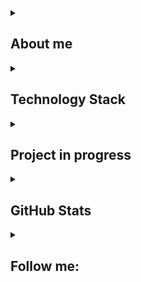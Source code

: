 <details align="left">
  <summary><h2><b>About me</b></h2></summary>
    <p>
      <h2 align="center">I'm Veit - Freelancer<br>
      <img width="800" src="Assets/github_snake.svg" alt="snake"/><br><br>
      Unity Game Developer, Strict OOP Researcher</h2>
    </p>
</details>

<details align="left">
  <summary><h2><b>Technology Stack</b></h2></summary>
    <p>
      <details align="center">
        <summary><h3><b>Programming language</b></h3></summary>
          <p>
              <img alt="C#" src="https://img.shields.io/badge/-C%23-090900?style=for-the-badge&logo=csharp&logoColor=FF00FF"/>
              <img alt="Python" src="https://img.shields.io/badge/-Python-090900?style=for-the-badge&logo=python&logoColor=00BFFF"/>
          </p>
      </details>
      <details align="center">
        <summary><h3><b>IDE</b></h3></summary>
          <p>
              <img alt="Visual Studio" src="https://img.shields.io/badge/Visual Studio-000000.svg?style=for-the-badge&logo=VisualStudio&logoColor=9400D3&color=black"/>
              <img alt="Rider" src="https://img.shields.io/badge/Rider-000000.svg?style=for-the-badge&logo=Rider&logoColor=DC143C&color=black"/>
              <img alt="Pycharm" src="https://img.shields.io/badge/Pycharm-000000.svg?style=for-the-badge&logo=Pycharm&logoColor=FFFF00&color=black"/>
          </p>
      </details>
      <details align="center">
        <summary><h3><b>Game Engines/Frameworks</b></h3></summary>
          <p>
            <img alt="Unity" src="https://img.shields.io/badge/-Unity-090900?style=for-the-badge&logo=unity"/>
            <img alt="WPF" src="https://img.shields.io/badge/-WPF-090900?style=for-the-badge&logo=windows&logoColor=blue&color=black"/>
            <img alt="Aiogram" src="https://img.shields.io/badge/-Aiogram-090900?style=for-the-badge&logo=Telegram&color=black"/>
            <img alt="Selenium" src="https://img.shields.io/badge/-Selenuim-090900?style=for-the-badge&logo=opera&logoColor=6A5ACD&color=black"/>
          </p>
      </details>
      <details align="center">
        <summary><h3><b> Version Control Systems</b></h3></summary>
          <p>
            <img alt="Git" src ="https://img.shields.io/badge/-Git-090900?style=for-the-badge&logo=git&logoColor=sky"/>
          </p>
      </details>
      <details align="center">
        <summary><h3><b>Management</b></h3></summary>
          <p>
            <img alt="GitHub" src ="https://img.shields.io/badge/-GitHub-090900?style=for-the-badge&logo=github&logoColor=sky"/>
            <img alt="Trello" src="https://img.shields.io/badge/-Trello-090900?style=for-the-badge&logo=trello&logoColor=blue"/>
          </p>
      </details>
    </p>
</details>

<details align="left">
  <summary><h2><b>Project in progress</b></h2></summary>
    <p>
       <details align="center">
        <summary><h3><b>Unity</b></h3></summary>
          <p>
            <a href="https://play.google.com/store/apps/details?id=com.Logarithm.Games.PutOut"><img src="https://img.shields.io/badge/-Put_Out-090909?style=for-the-badge&logo=GooglePlay"></a>
            <a href="https://apps.apple.com/us/app/id6448569911"><img src="https://img.shields.io/badge/-Put_Out-090909?style=for-the-badge&logo=AppStore"></a>
            <img alt="MobileGame_Casual_ZombieLikesBurgers" src="https://img.shields.io/badge/-TD:_Zombie_Likes_Burgers-090909?style=for-the-badge&logo=GooglePlay"/>
            <a href="https://play.google.com/store/apps/details?id=com.VeiterioGames.OnlyUp3D"><img src="https://img.shields.io/badge/-Only_Up:_Casual_Parkour_Adventure-090909?style=for-the-badge&logo=GooglePlay"></a>
            <a href="https://play.google.com/store/apps/details?id=com.VeiterioGames.CuteCatsTennis"><img src="https://img.shields.io/badge/-Cute_Cat_Tennus-090909?style=for-the-badge&logo=GooglePlay"></a>
            <a href="https://play.google.com/store/apps/details?id=com.VeiterioGames.Shooter.Exoprimal"><img src="https://img.shields.io/badge/-Exoprimal:_3D_Dinosaur_Shooter-090909?style=for-the-badge&logo=GooglePlay"></a>
          </p>
      </details>
      <details align="center">
        <summary><h3><b>Python + Aiogram</b></h3></summary>
          <p>
            <img alt="Benizon" src="https://img.shields.io/badge/-Benizon-090909?style=for-the-badge&logo=Telegram"/>
          </p>
      </details>
    </p>
</details>

<details align="left">
  <summary><h2><b>GitHub Stats</b></h2></summary>
    <p align="left">
      <img alt="CommitStreak" src="https://streak-stats.demolab.com/?user=MrVeit&theme=tokyonight"/><br>
      <img alt="Trophy" src="https://github-profile-trophy.vercel.app/?username=MrVeit&theme=tokyonight&row=2&column=3&title=MultiLanguage,Commits,PullRequest,Repositories,Stars,Followers"/>
      <img alt="PopularLanguage" src="https://github-readme-stats.vercel.app/api/top-langs/?username=MrVeit&layout=compact&theme=tokyonight"/>
    </p>
</details>

<details align="left">
    <summary><h2><b>Follow me:</b></h2></summary>
  <p align="left">
    <a href="https://t.me/MrVeit"><img src="https://img.shields.io/badge/Telegram-090909.svg?style=for-the-badge&logo=Telegram&color=black"/></a>
</details>
